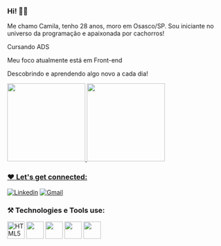 ### Hi! 🙋‍♀️

Me chamo Camila, tenho 28 anos, moro em Osasco/SP. Sou iniciante no universo da programação e apaixonada por cachorros! 

Cursando ADS 

Meu foco atualmente está em Front-end

Descobrindo e aprendendo algo novo a cada dia! 

 
<div>
<a href="https://github.com/camilabsamogyi">
<img height="180em" src="https://github-readme-stats.vercel.app/api/top-langs/?username=camilabsamogyi&layout=compact&langs_count=7&theme=tokyonight"/>
<img height="180em" src="https://github-readme-stats.vercel.app/api?username=camilabsamogyi&show_icons=true&theme=tokyonight&include_all_commits=true&count_private=true"/>
</div>

### ❤️ Let's get connected:

[![Linkedin](https://img.shields.io/badge/LinkedIn-0077B5?style=for-the-badge&logo=linkedin&logoColor=white)](https://www.linkedin.com/in/camila-brait-samogyi-a1b683191)
[![Gmail](https://img.shields.io/badge/Gmail-D14836?style=for-the-badge&logo=gmail&logoColor=white)](https://mail.google.com/mail)
  

 ### ⚒️ Technologies e Tools use:
 
 <div> 
<img src="https://cdn.jsdelivr.net/gh/devicons/devicon/icons/html5/html5-original.svg" title = "HTML5" align="center" width="40" height="40"/>
<img src="https://cdn.jsdelivr.net/gh/devicons/devicon/icons/css3/css3-original-wordmark.svg" align="center" width="40" height="40"/>
<img src="https://cdn.jsdelivr.net/gh/devicons/devicon/icons/javascript/javascript-original.svg" align="center" width="40" height="40"/>
<img src="https://cdn.jsdelivr.net/gh/devicons/devicon/icons/git/git-plain-wordmark.svg" align="center" width="40" height="40"/>
<img src="https://cdn.jsdelivr.net/gh/devicons/devicon/icons/github/github-original.svg" align="center" width="40" height="40"/>
 
 </div>
 

